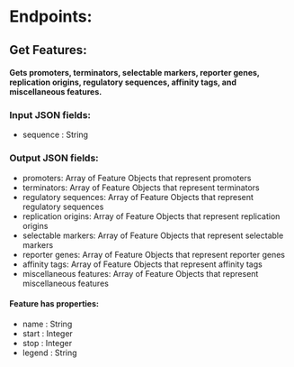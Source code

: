 # **Endpoints**:
## **Get Features**:
#### Gets promoters, terminators, selectable markers, reporter genes, replication origins, regulatory sequences, affinity tags, and miscellaneous features.
### **Input JSON fields**:
* sequence : String
### **Output JSON fields**:
* promoters: Array of Feature Objects that represent promoters
* terminators: Array of Feature Objects that represent terminators
* regulatory sequences: Array of Feature Objects that represent regulatory sequences
* replication origins: Array of Feature Objects that represent replication origins
* selectable markers: Array of Feature Objects that represent selectable markers
* reporter genes: Array of Feature Objects that represent reporter genes
* affinity tags: Array of Feature Objects that represent affinity tags
* miscellaneous features: Array of Feature Objects that represent miscellaneous features
#### Feature has properties:
* name : String
* start : Integer
* stop : Integer
* legend : String
